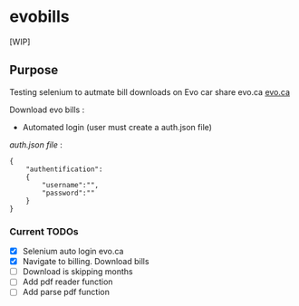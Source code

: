 # evobills
[WIP]

## Purpose
Testing selenium to autmate bill downloads on Evo car share evo.ca [evo.ca]([https://evo.ca/login](https://evo-fo.vulog.center/login))

Download evo bills :
- Automated login (user must create a auth.json file)

_auth.json file_ :
```
{
    "authentification":
    {
        "username":"",
        "password":""
    }
}
```
### Current TODOs
- [x] Selenium auto login evo.ca
- [x] Navigate to billing. Download bills
- [ ] Download is skipping months
- [ ] Add pdf reader function
- [ ] Add parse pdf function
